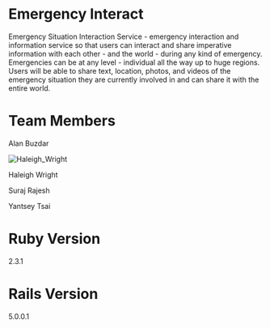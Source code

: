 # Emergency Interact

Emergency Situation Interaction Service - emergency interaction and information service so that users can interact and share imperative information with each other - and the world - during any kind of emergency. Emergencies can be at any level - individual all the way up to huge regions. Users will be able to share text, location, photos, and videos of the emergency situation they are currently involved in and can share it with the entire world.

# Team Members

Alan Buzdar

![Haleigh_Wright](https://cloud.githubusercontent.com/assets/17699601/19064388/edb41e16-89c1-11e6-9fef-94fd34c522b4.jpg)

Haleigh Wright

Suraj Rajesh

Yantsey Tsai

# Ruby Version
2.3.1

# Rails Version
5.0.0.1
